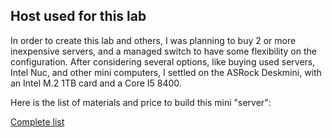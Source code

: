 ## Host used for this lab

In order to create this lab and others, I was planning to buy 2 or more inexpensive servers, and a managed switch to have some flexibility on the configuration.
After considering several options, like buying used servers, Intel Nuc, and other mini computers, I settled on the ASRock Deskmini, with an Intel M.2 1TB card and a Core I5 8400.

Here is the list of materials and price to build this mini "server":

[Complete list](https://pcpartpicker.com/list/QR2sTB)

